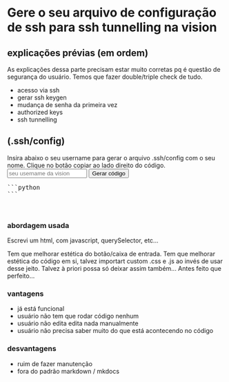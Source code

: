 # Gere o seu arquivo de configuração de ssh para ssh tunnelling na vision

## explicações prévias (em ordem)
As explicações dessa parte precisam estar muito corretas pq é questão de segurança do usuário. Temos que fazer double/triple check de tudo.

- acesso via ssh
- gerar ssh keygen
- mudança de senha da primeira vez
- authorized keys
- ssh tunnelling

## (.ssh/config)
Insira abaixo o seu username para gerar o arquivo .ssh/config com o seu nome.
Clique no botão copiar ao lado direito do código.
<br>
<input id="userInput" type="text" placeholder="seu username da vision">
<button onclick="computeOutput()"> Gerar código</button>

<style>
.md-typeset pre > code {
    max-height: 15rem;
}
</style>


<pre id="output">
```python
```
</pre>
<br>
<script>
  function computeOutput() {
    // Get the user input.
    const machines = ["deepzero", "deepone", "deeptwo", "deepthree", "deepfour", "deepfive", "deepsix", "deepseven", "deepeight", "deepnine", "deepten", "deepeleven", "deeptwelve", "tolstoi", "dostoievski", "puchkin", "curie", "hopper", "lovelace", "hamilton"];
        var username = document.getElementById("userInput").value;

        let result = "";
        result += `Host labvision\n`;
        result += `    HostName shell.vision.ime.usp.br\n`;
        result += `    User ${username}\n\n`;

        for (const machine of machines) {
            result += `Host ${machine}\n`;
            result += `    HostName ${machine}\n`;
            result += `    User ${username}\n`;
            result += `    ProxyJump labvision\n\n`;
        }

        console.log(result);

    // Display the result.
    document.getElementById("output").querySelector("code").textContent = result;
  }
</script>

### abordagem usada
Escrevi um html, com javascript, querySelector, etc...

Tem que melhorar estética do botão/caixa de entrada.
Tem que melhorar estética do código em si, talvez importart custom .css e .js ao invés de usar desse jeito.
Talvez à priori possa só deixar assim também... Antes feito que perfeito...

### vantagens
- já está funcional
- usuário não tem que rodar código nenhum
- usuário não edita edita nada manualmente
- usuário não precisa saber muito do que está acontecendo no código


### desvantagens
- ruim de fazer manutenção
- fora do padrão markdown / mkdocs




